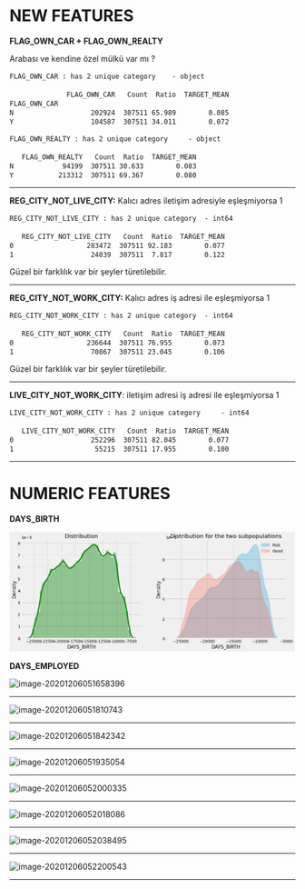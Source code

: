 # NEW FEATURES

**FLAG_OWN_CAR + FLAG_OWN_REALTY**

Arabası ve kendine özel mülkü var mı ?

```
FLAG_OWN_CAR : has 2 unique category 	- object

              FLAG_OWN_CAR   Count  Ratio  TARGET_MEAN
FLAG_OWN_CAR                                          
N                   202924  307511 65.989        0.085
Y                   104587  307511 34.011        0.072
```

```
FLAG_OWN_REALTY : has 2 unique category 	- object

   FLAG_OWN_REALTY   Count  Ratio  TARGET_MEAN
N            94199  307511 30.633        0.083
Y           213312  307511 69.367        0.080
```

---

**REG_CITY_NOT_LIVE_CITY:**  Kalıcı adres iletişim adresiyle eşleşmiyorsa 1

```
REG_CITY_NOT_LIVE_CITY : has 2 unique category 	- int64

   REG_CITY_NOT_LIVE_CITY   Count  Ratio  TARGET_MEAN
0                  283472  307511 92.183        0.077
1                   24039  307511  7.817        0.122
```

Güzel bir farklılık var bir şeyler türetilebilir.

---

**REG_CITY_NOT_WORK_CITY:** Kalıcı adres iş adresi ile eşleşmiyorsa 1

```
REG_CITY_NOT_WORK_CITY : has 2 unique category 	- int64

   REG_CITY_NOT_WORK_CITY   Count  Ratio  TARGET_MEAN
0                  236644  307511 76.955        0.073
1                   70867  307511 23.045        0.106
```

Güzel bir farklılık var bir şeyler türetilebilir.

---

**LIVE_CITY_NOT_WORK_CITY**: iletişim adresi iş adresi ile eşleşmiyorsa 1

```
LIVE_CITY_NOT_WORK_CITY : has 2 unique category 	- int64

   LIVE_CITY_NOT_WORK_CITY   Count  Ratio  TARGET_MEAN
0                   252296  307511 82.045        0.077
1                    55215  307511 17.955        0.100
```

---

# NUMERIC FEATURES

**DAYS_BIRTH**

![image-20201206051155886](.\images\days_birth.png)

**DAYS_EMPLOYED**

![image-20201206051658396](C:/Users/oe/Desktop/HCDR_P/Application/images/days_employed.png)



---



![image-20201206051810743](C:/Users/oe/Desktop/HCDR_P/Application/images/days_registration.png)



---



![image-20201206051842342](C:/Users/oe/Desktop/HCDR_P/Application/images/days_id_publish.png)



---



![image-20201206051935054](C:\Users\oe\Desktop\HCDR_P\Application\images\own_car_age.png)



---



![image-20201206052000335](C:\Users\oe\Desktop\HCDR_P\Application\images\ex1.png)



---



![image-20201206052018086](C:\Users\oe\Desktop\HCDR_P\Application\images\ex2.png)



---



![image-20201206052038495](C:\Users\oe\Desktop\HCDR_P\Application\images\ext3.png)



---



![image-20201206052200543](C:/Users/oe/Desktop/HCDR_P/Application/images/days_last_phone.png)



---


